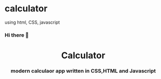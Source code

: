 # calculator
using html, CSS, javascript
### Hi there 👋






<h1 align="center">Calculator</h1>
<h3 align="center">modern calculaor app written in CSS,HTML and Javascript</h3>
